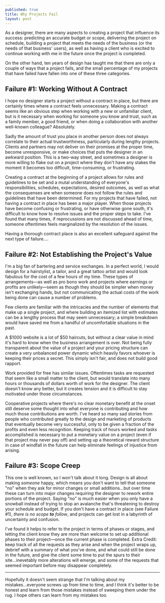 ```yaml
---
published: true
title: Why Projects Fail
layout: post
---
```

As a designer, there are many aspects to creating a project that influence its success: predicting an accurate budget or scope, delivering the project on schedule, building a project that meets the needs of the business (or the needs of that business' users), as well as having a client who is excited to continue working with me in the future once the project is completed.

On the other hand, ten years of design has taught me that there are only a couple of ways that a project fails, and the small percentage of my projects that have failed have fallen into one of these three categories.

<h2>Failure #1: Working Without A Contract</h2>
I hope no designer starts a project without a contract in place, but there are certainly times where a contract feels unnecessary. Making a contract seems like an obvious step when working with a new or unfamiliar client, but is it necessary when working for someone you know and trust, such as a family member, a good friend, or when doing a collaboration with another well-known colleague? Absolutely.

Sadly the amount of trust you place in another person does not always correlate to their actual trustworthiness, particularly during lengthy projects. Clients and partners may not deliver on their promises at the proper time, become unresponsive, or make choices that puts the designer in an awkward position. This is a two-way street, and sometimes a designer is more willing to flake out on a project where they don't have any stakes the moment it becomes too difficult, time-consuming, or frustrating.

Creating a contract at the beginning of a project allows for rules and guidelines to be set and a mutal understanding of everyone's responsibilities, schedules, expectations, desired outcomes, as well as what the consequenses are when someone does not follow the rules and guidelines that have been determined. For my projects that have failed, not having a contract in place has been a major player. When those projects have become confusing or frustrating, or have otherwise gone south, it's difficult to know how to resolve issues and the proper steps to take. I've found that many times, if reprocussions are not discussed ahead of time, someone oftentimes feels marginalized by the resolution of the issues.

Having a thorough contract place is also an excellent safeguard against the next type of failure....

<h2>Failure #2: Not Establishing the Project's Value</h2>
I'm a big fan of bartering and service exchanges. In a perfect world, I would design for a hairstylist, a tailor, and a great tattoo artist and would look fabulous for the cost of a few hours of my time. These types of arrangements—as well as pro bono work and projects where earnings or profits are unlikely—seem as though they should be simpler when money isn't exchanging hands, but not communicating the actual costs of the work being done can cause a number of problems.

Few clients are familiar with the intricacies and the number of elements that make up a single project, and where building an itemized list with estimates can be a lengthy process that may seem unnecessary; a simple breakdown would have saved me from a handful of uncomfortable situations in the past.

A $1000 website is a lot of $50 haircuts, but without a clear value in mind it's hard to know when the business arrangement is over. Not being fully transparent about the value of a project and your pricing structure can create a very unbalanced power dynamic which heavily favors whoever is keeping their prices a secret. This simply isn't fair, and does not build good rapport.

Work provided for free has similar issues. Oftentimes tasks are requested that seem like a small matter to the client, but would translate into many hours or thousands of dollars worth of work for the designer. The client doesn't know any better, but it creates tension and it is difficult to stay motivated under those circumstances.

Cooperative projects where there's no clear monetary benefit at the onset still deserve some thought into what everyone is contributing and how much those contributions are worth. I've heard so many sad stories from people who contributed greatly to the design and marketing of products that eventually become very successful, only to be given a fraction of the profits and even less recognition. Keeping track of hours worked and tasks accomplished is necessary to put a monetary value on a project (even if that project may never pay off) and setting up a theoretical reward structure in case of windfall in the future can help eliminate feelings of injustice from arising.

<h2>Failure #3: Scope Creep</h2>
This one is well known, so I won't talk about it long. Design is all about making <em>someone</em> happy, which means you don't want to tell that someone "no" when they ask for minor changes or small additions...but over time these can turn into major changes requiring the designer to rework entire portions of the project. Saying "no" is much easier when you only have a snowball instead of trying to stop an avalanche that's threatening to destroy your schedule and budget. If you don't have a contract in place (see Failure #1), <em>there is no scope <strong>to</strong> follow</em>, and projects can get lost in a labyrinth of uncertainty and confusion.

I've found it helps to refer to the project in terms of phases or stages, and letting the client know they are more than welcome to set up additional phases to their project—once the current phase is completed. Extra Credit: keep track of all the requests as they arise and when the project wraps up, debrief with a summary of what you've done, and what could still be done in the future, and give the client some time to put the spurs to their site...inevetably more alterations will emerge, and some of the requests that seemed important before may disappear completely.
___
Hopefully it doesn't seem strange that I'm talking about my mistakes...everyone screws up from time to time, and I think it's better to be honest and learn from those mistakes instead of sweeping them under the rug. I hope others can learn from my mistakes too.